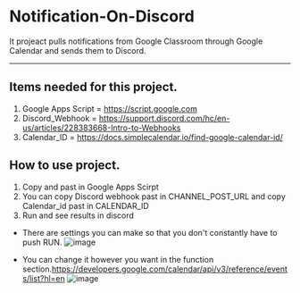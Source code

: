 # Notification-On-Discord
It projeact pulls notifications from Google Classroom through Google Calendar and sends them to Discord.
***
## Items needed for this project.
1. Google Apps Script = https://script.google.com
2. Discord_Webhook = https://support.discord.com/hc/en-us/articles/228383668-Intro-to-Webhooks
3. Calendar_ID = https://docs.simplecalendar.io/find-google-calendar-id/

## How to use project.
1. Copy and past in Google Apps Scirpt
2. You can copy Discord webhook past in CHANNEL_POST_URL and copy Calendar_id past in CALENDAR_ID
3. Run and see results in discord

* There are settings you can make so that you don't constantly have to push RUN.
![image](https://user-images.githubusercontent.com/63894614/201506394-e0678369-aff5-4a73-b475-b379702cd24c.png)

* You can change it however you want in the function section.https://developers.google.com/calendar/api/v3/reference/events/list?hl=en
![image](https://user-images.githubusercontent.com/63894614/201506515-bcb4f3f5-631d-463c-b51b-76078af48854.png)
